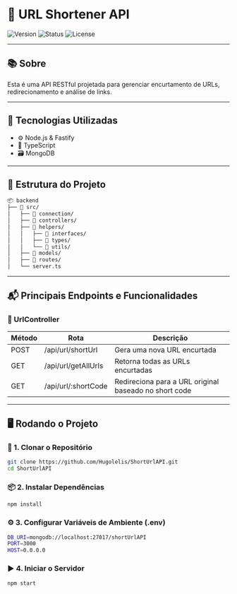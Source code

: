 # 🚀 URL Shortener API

![Version](https://img.shields.io/badge/version-v1.0.0-blue.svg) ![Status](https://img.shields.io/badge/status-complete-brightgreen.svg) ![License](https://img.shields.io/badge/license-MIT-green.svg)

---

## 📚 Sobre

Esta é uma API RESTful projetada para gerenciar encurtamento de URLs, redirecionamento e análise de links.

---

## 🧰 Tecnologias Utilizadas

- ⚙️ Node.js & Fastify  
- 📘 TypeScript  
- 🗃️ MongoDB  

---

## 📂 Estrutura do Projeto

```bash
📦 backend
├── 📁 src/
│   ├── 📁 connection/
│   ├── 📁 controllers/
│   ├── 📁 helpers/
│   │   ├── 📁 interfaces/
│   │   ├── 📁 types/
│   │   └── 📁 utils/
│   ├── 📁 models/
│   ├── 📁 routes/
│   └── server.ts
```
---

## 📬 Principais Endpoints e Funcionalidades

### 🔗 UrlController

| Método | Rota                 | Descrição                                             |
| ------ | -------------------- | ----------------------------------------------------- |
| POST   | /api/url/shortUrl    | Gera uma nova URL encurtada                           |
| GET    | /api/url/getAllUrls  | Retorna todas as URLs encurtadas                      |
| GET    | /api/url/\:shortCode | Redireciona para a URL original baseado no short code |

---

## 🖥️ Rodando o Projeto

### 🔧 1. Clonar o Repositório

```bash
git clone https://github.com/Hugolelis/ShortUrlAPI.git
cd ShortUrlAPI
```

### 📦 2. Instalar Dependências

```bash
npm install
```

### ⚙️ 3. Configurar Variáveis de Ambiente (.env)

```bash
DB_URI=mongodb://localhost:27017/shortUrlAPI
PORT=3000
HOST=0.0.0.0
```

### ▶️ 4. Iniciar o Servidor

```bash
npm start
```
